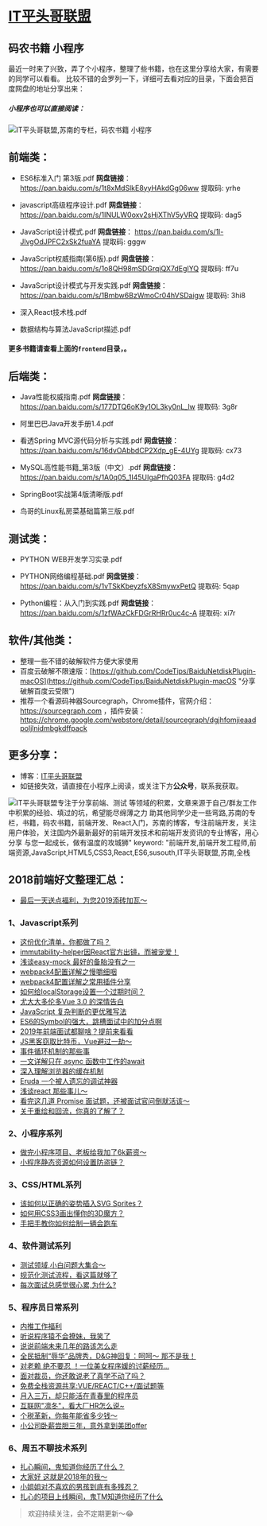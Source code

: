 
# [IT平头哥联盟](https://susouth.com/ "@IT·平头哥联盟，码农书籍，苏南的专栏")

## 码农书籍 小程序

最近一时来了兴致，弄了个小程序，整理了些书籍，也在这里分享给大家，有需要的同学可以看看。
比较不错的会罗列一下，详细可去看对应的目录，下面会把百度网盘的地址分享出来：

##### 小程序也可以直接阅读：
![IT平头哥联盟,苏南的专栏，码农书籍 小程序](https://user-images.githubusercontent.com/18324563/49295847-b1acfd00-f4f1-11e8-8bd7-64912bff7cb7.png "码农书籍 小程序")



## 前端类：

+ ES6标准入门 第3版.pdf
**网盘链接**：https://pan.baidu.com/s/1t8xMdSlkE8yyHAkdGg06ww 提取码: yrhe

+ javascript高级程序设计.pdf
**网盘链接**：https://pan.baidu.com/s/1INULW0oxv2sHjXThV5yVRQ 提取码: dag5

+ JavaScript设计模式.pdf
**网盘链接**： https://pan.baidu.com/s/1l-JlvgOdJPFC2xSk2fuaYA 提取码: gggw

+ JavaScript权威指南(第6版).pdf
**网盘链接**：https://pan.baidu.com/s/1o8QH98mSDGrqiQX7dEgIYQ 提取码: ff7u

+ JavaScript设计模式与开发实践.pdf
**网盘链接**：https://pan.baidu.com/s/1Bmbw6BzWmoCr04hVSDaigw 提取码: 3hi8

+ 深入React技术栈.pdf
+ 数据结构与算法JavaScript描述.pdf

####  更多书籍请查看上面的`frontend`目录，。


## 后端类：
+ Java性能权威指南.pdf
**网盘链接**：https://pan.baidu.com/s/177DTQ6oK9y1OL3ky0nL_lw 提取码: 3g8r

+ 阿里巴巴Java开发手册1.4.pdf

+ 看透Spring MVC源代码分析与实践.pdf
**网盘链接**：https://pan.baidu.com/s/16dvOAbbdCP2Xdp_gE-4UYg 提取码: cx73

+ MySQL高性能书籍_第3版（中文）.pdf
**网盘链接**：https://pan.baidu.com/s/1A0q05_1I45UIgaPfhQ03FA 提取码: g4d2

+ SpringBoot实战第4版清晰版.pdf
+ 鸟哥的Linux私房菜基础篇第三版.pdf

## 测试类：
+ PYTHON WEB开发学习实录.pdf
+ PYTHON网络编程基础.pdf
**网盘链接**：https://pan.baidu.com/s/1vTSkKbeyzfsX8SmywxPetQ 提取码: 5qap

+ Python编程：从入门到实践.pdf
**网盘链接**：https://pan.baidu.com/s/1zfWAzCkFDGrRHRr0uc4c-A 提取码: xi7r

## 软件/其他类：
+ 整理一些不错的破解软件方便大家使用
+ 百度云破解不限速版：[https://github.com/CodeTips/BaiduNetdiskPlugin-macOS](https://github.com/CodeTips/BaiduNetdiskPlugin-macOS "分享破解百度云受限")
+ 推荐一个看源码神器Sourcegraph，Chrome插件，官网介绍：https://sourcegraph.com
，插件安装：https://chrome.google.com/webstore/detail/sourcegraph/dgjhfomjieaadpoljlnidmbgkdffpack
## 更多分享：
+ 博客：[IT平头哥联盟](https://susouth.com "IT平头哥联盟")
+ 如链接失效，请直接在小程序上阅读，或关注下方**公众号**，联系我获取。

![IT平头哥联盟专注于分享`前端、测试` 等领域的积累，文章来源于自己/群友工作中积累的经验、填过的坑，希望能尽绵薄之力 助其他同学少走一些弯路,苏南的专栏，书籍，码农书籍，前端开发、React入门，苏南的博客，专注前端开发，关注用户体验，关注国内外最新最好的前端开发技术和前端开发资讯的专业博客，用心分享 与您一起成长，做有温度的攻城狮"
keyword: "前端开发,前端开发工程师,前端资源,JavaScript,HTML5,CSS3,React,ES6,susouth,IT平头哥联盟,苏南,全栈](https://user-images.githubusercontent.com/18324563/49295841-ae197600-f4f1-11e8-80c9-53ee54ee1f86.png)

## 2018前端好文整理汇总：

+ [最后一天送点福利，为您2019添砖加瓦～](https://mp.weixin.qq.com/s/Eguo_59fn6yKii02_Cs3qw)

### 1、Javascript系列
+ [这份优化清单，你都做了吗？](https://mp.weixin.qq.com/s/wOlCcy2cExk9zEFYhoodkw)
+ [immutability-helper因React官方出镜，而被宠爱！](https://mp.weixin.qq.com/s/trsuXq7LnN5ZaP73T8VeMQ)
+ [浅谈easy-mock 最好的备胎没有之一](https://mp.weixin.qq.com/s/dxsSzA72pl514eKNiC3D4g)
+ [webpack4配置详解之慢嚼细咽](https://mp.weixin.qq.com/s/wthejecoJtEkvnw16egs1A)
+ [webpack4配置详解之常用插件分享](https://mp.weixin.qq.com/s/g1NzAYMC5iOTrNyJk5F6aQ)
+ [如何给localStorage设置一个过期时间？](https://mp.weixin.qq.com/s/6-FjnGwZHxHfnE-ZVmpIaw)
+ [尤大大多伦多Vue 3.0 的深情告白](https://mp.weixin.qq.com/s/-ypCcgywAPCFb5N2LPUO6A)
+ [JavaScript 复杂判断的更优雅写法](https://mp.weixin.qq.com/s/PT5HN3YaRozTodLTex2GFg)
+ [ES6的Symbol的强大，跳槽面试中的加分点啊](https://mp.weixin.qq.com/s/vf124N_ZXexMaV3bTIyxGQ)
+ [2019年前端面试都聊啥？提前来看看](https://mp.weixin.qq.com/s/EImqbqv7QVUBhHWwvjwoeg)
+ [JS黑客窃取比特币，Vue避过一劫～](https://mp.weixin.qq.com/s/2aAJgcp_zAbzPXBuEnZ1yQ)
+ [事件循环机制的那些事](https://mp.weixin.qq.com/s/vVcsqXtrOn2JjaVbVmKuJQ)
+ [一文详解只在 async 函数中工作的await](https://mp.weixin.qq.com/s/VljoJLZBFjl1M7OSrhsFAA)
+ [深入理解浏览器的缓存机制](https://mp.weixin.qq.com/s/Rk956BDYQzrtCT_XDh4adg)
+ [Eruda 一个被人遗忘的调试神器](https://mp.weixin.qq.com/s/gB_2NnGb2YXw1RYjCr8sew)
+ [浅谈react 那些事儿～](https://mp.weixin.qq.com/s/0kcidRaLhYMl4MBTh2SAzw)
+ [看完这几道 Promise 面试题，还被面试官问倒就活该～](https://mp.weixin.qq.com/s/Wv3ZiaZzIP6pFdHHwnvk5w)
+ [关于重绘和回流，你真的了解了？](https://mp.weixin.qq.com/s/H4m4uXA5Jckmu7GUh9WyzA)


### 2、小程序系列
+ [做完小程序项目、老板给我加了6k薪资～](https://mp.weixin.qq.com/s/DoyxUevtHvJy-c2GXflHVQ)
+ [小程序静态资源如何设置防盗链？](https://mp.weixin.qq.com/s/3btbplpE5tF-IMcj1udwOw)

### 3、CSS/HTML系列
+ [该如何以正确的姿势插入SVG Sprites？](https://mp.weixin.qq.com/s/gFFQUcpU0q98nGBzVc0NNA)
+ [如何用CSS3画出懂你的3D魔方？](https://mp.weixin.qq.com/s/zMYcpbPpbHAIOEhvmRhRQQ)
+ [手把手教你如何绘制一辆会跑车](https://mp.weixin.qq.com/s/WaGAj3wbkI0geylEkIyX9Q)

### 4、软件测试系列
+ [测试领域,小白问题大集合～](https://mp.weixin.qq.com/s/ktMP7qx1jRK68oDURy2bIA)
+ [规范化测试流程，看这篇就够了](https://mp.weixin.qq.com/s/-DuyOyiVfiIuhCAAkq1RXQ)
+ [每次面试总感觉很心累,为什么?](https://mp.weixin.qq.com/s/7RoSC9InNwtyXjuLYtqRMQ)

### 5、程序员日常系列
+ [内推工作福利](https://mp.weixin.qq.com/s/PTkxiHg2neT1ThUZjXi2sQ)
+ [听说程序猿不会撩妹，我笑了](https://mp.weixin.qq.com/s/ti6mBL_uOujFigyKm95V-A)
+ [说说前端未来几年的路该怎么走](https://mp.weixin.qq.com/s/IeKrl7WXU_TCmnroUQtI4Q)
+ [全民抵制“辱华”品牌秀，D&G神回复：呵呵～ 那不是我！](https://mp.weixin.qq.com/s/IMyh62OdbmihGH6OJxhbZA)
+ [对老赖 绝不要忍 ！一位美女程序媛的讨薪经历...](https://mp.weixin.qq.com/s/9tNSkw9FhmpBYgjuYILQRg)
+ [面对裁员，你还敢说老了真学不动了吗？](https://mp.weixin.qq.com/s/ZVfHLON77qyG5HjIVIWwyQ)
+ [免费全栈资源共享:VUE/REACT/C++/面试题等](https://mp.weixin.qq.com/s/yqbLFaMqN0r3z5VWLpM7pg)
+ [月入三万，却只能活在青春里的程序员](https://mp.weixin.qq.com/s/LkfFN4QnCuzkMO6yWU0psw)
+ [互联网"凛冬"，看大厂HR怎么说~](https://mp.weixin.qq.com/s/h_4TASdLbcgd_dMezotihA)
+ [个税革新，你每年能省多少钱～](https://mp.weixin.qq.com/s/8m-_dwnlLGo_LayCLaR8fw)
+ [小公司卧薪尝胆三年，意外拿到美团offer](https://mp.weixin.qq.com/s/njwRaTriV8CwJnhRrVRJKA)

### 6、周五不聊技术系列

+ [扎心瞬间，鬼知道你经历了什么？](https://mp.weixin.qq.com/s/moBLtFQOTZxHyL7gnWIOxg)
+ [大家好 这就是2018年的我～](https://mp.weixin.qq.com/s/EYyq2vsjT5uTNHf6DiYZDw)
+ [小姐姐对不喜欢的男孩到底有多残忍？](https://mp.weixin.qq.com/s/dhZSHSEvgGy5ZsxU_2erdA)
+ [扎心的项目上线瞬间，鬼TM知道你经历了什么](https://mp.weixin.qq.com/s/DB_err9_8u2UbAN8E1u3YA)

>欢迎持续关注，会不定期更新～😂
